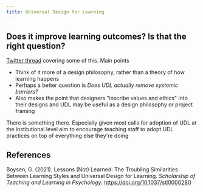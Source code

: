 ```yaml
---
title: Universal Design for Learning
---
```


## Does it improve learning outcomes? Is that the right question? 

[Twitter thread](https://twitter.com/steph_moore/status/1661010641380065282) covering some of this.  Main points 

- Think of it more of a design philosophy, rather than a theory of how learning happens 
- Perhaps a better question is _Does UDL actually remove systemic barriers?_
- Also makes the point that designers "inscribe values and ethics" into their designs and UDL may be useful as a design philosophy or project framing

There is something there. Especially given most calls for adoption of UDL at the institutional level aim to encourage teaching staff to adopt UDL practices on top of everything else they're doing


## References

Boysen, G. (2021). Lessons (Not) Learned: The Troubling Similarities Between Learning Styles and Universal Design for Learning. *Scholarship of Teaching and Learning in Psychology*. <https://doi.org/10.1037/stl0000280>